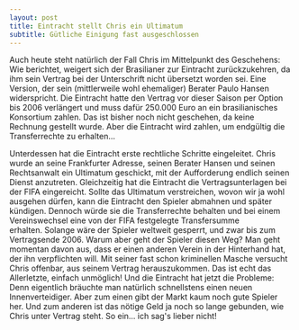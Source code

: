 ```yaml
---
layout: post
title: Eintracht stellt Chris ein Ultimatum
subtitle: Gütliche Einigung fast ausgeschlossen
---
```


Auch heute steht natürlich der Fall Chris im Mittelpunkt des Geschehens: Wie berichtet, weigert sich der Brasilianer zur Eintracht zurückzukehren, da ihm sein Vertrag bei der Unterschrift nicht übersetzt worden sei. Eine Version, der sein (mittlerweile wohl ehemaliger) Berater Paulo Hansen widerspricht. Die Eintracht hatte den Vertrag vor dieser Saison per Option bis 2006 verlängert und muss dafür 250.000 Euro an ein brasilianisches Konsortium zahlen. Das ist bisher noch nicht geschehen, da keine Rechnung gestellt wurde. Aber die Eintracht wird zahlen, um endgültig die Transferrechte zu erhalten...

Unterdessen hat die Eintracht erste rechtliche Schritte eingeleitet. Chris wurde an seine Frankfurter Adresse, seinen Berater Hansen und seinen Rechtsanwalt ein Ultimatum geschickt, mit der Aufforderung endlich seinen Dienst anzutreten. Gleichzeitig hat die Eintracht die Vertragsunterlagen bei der FIFA eingereicht. Sollte das Ultimatum verstreichen, wovon wir ja wohl ausgehen dürfen, kann die Eintracht den Spieler abmahnen und später kündigen. Dennoch würde sie die Transferrechte behalten und bei einem Vereinswechsel eine von der FIFA festgelegte Transfersumme erhalten. Solange wäre der Spieler weltweit gesperrt, und zwar bis zum Vertragsende 2006. Warum aber geht der Spieler diesen Weg? Man geht momentan davon aus, dass er einen anderen Verein in der Hinterhand hat, der ihn verpflichten will. Mit seiner fast schon kriminellen Masche versucht Chris offenbar, aus seinem Vertrag herauszukommen. Das ist echt das Allerletzte, einfach unmöglich! Und die Eintracht hat jetzt die Probleme: Denn eigentlich bräuchte man natürlich schnellstens einen neuen Innenverteidiger. Aber zum einen gibt der Markt kaum noch gute Spieler her. Und zum anderen ist das nötige Geld ja noch so lange gebunden, wie Chris unter Vertrag steht. So ein... ich sag's lieber nicht!
